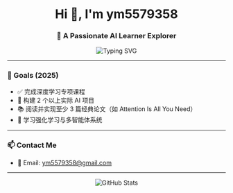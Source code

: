 <h1 align="center">Hi 👋, I'm ym5579358</h1>
<h3 align="center">🚀 A Passionate AI Learner Explorer</h3>

<p align="center">
  <img src="https://readme-typing-svg.demolab.com?font=Fira+Code&duration=2000&pause=1000&color=F75C7E&center=true&vCenter=true&multiline=true&width=600&height=40&lines=🚀Learning Deep Learning and PyTorch Framework;" alt="Typing SVG" />
</p>

---

### 📌 Goals (2025)

- ✅ 完成深度学习专项课程
- 🚧 构建 2 个以上实际 AI 项目
- 📚 阅读并实现至少 3 篇经典论文（如 Attention Is All You Need）
- 🎯 学习强化学习与多智能体系统

---


### 📫 Contact Me

- 📧 Email: ym5579358@gmail.com

---

<p align="center">
  <img src="https://github-readme-stats.vercel.app/api?username=ym5579358&show_icons=true&theme=radical" alt="GitHub Stats" />
</p>
